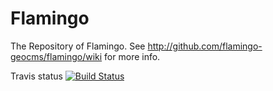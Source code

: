 Flamingo
========

The Repository of Flamingo.
See http://github.com/flamingo-geocms/flamingo/wiki for more info.

Travis status
[![Build Status](https://travis-ci.org/flamingo-geocms/flamingo.svg?branch=master)](https://travis-ci.org/flamingo-geocms/flamingo)
